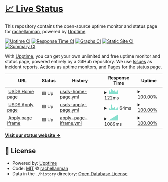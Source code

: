 # [📈 Live Status](https://rachellanman.github.io/upptime-test)

This repository contains the open-source uptime monitor and status page for [rachellanman](https://rachellanman.github.io/upptime-test), powered by [Upptime](https://github.com/upptime/upptime).

[![Uptime CI](https://github.com/rachellanman/upptime-test/workflows/Uptime%20CI/badge.svg)](https://github.com/rachellanman/upptime-test/actions?query=workflow%3A%22Uptime+CI%22)
[![Response Time CI](https://github.com/rachellanman/upptime-test/workflows/Response%20Time%20CI/badge.svg)](https://github.com/rachellanman/upptime-test/actions?query=workflow%3A%22Response+Time+CI%22)
[![Graphs CI](https://github.com/rachellanman/upptime-test/workflows/Graphs%20CI/badge.svg)](https://github.com/rachellanman/upptime-test/actions?query=workflow%3A%22Graphs+CI%22)
[![Static Site CI](https://github.com/rachellanman/upptime-test/workflows/Static%20Site%20CI/badge.svg)](https://github.com/rachellanman/upptime-test/actions?query=workflow%3A%22Static+Site+CI%22)
[![Summary CI](https://github.com/rachellanman/upptime-test/workflows/Summary%20CI/badge.svg)](https://github.com/rachellanman/upptime-test/actions?query=workflow%3A%22Summary+CI%22)

With [Upptime](https://upptime.js.org), you can get your own unlimited and free uptime monitor and status page, powered entirely by a GitHub repository. We use [Issues](https://github.com/rachellanman/upptime-test/issues) as incident reports, [Actions](https://github.com/rachellanman/upptime-test/actions) as uptime monitors, and [Pages](https://rachellanman.github.io/upptime-test) for the status page.

<!--start: status pages-->
<!-- This summary is generated by Upptime (https://github.com/upptime/upptime) -->
<!-- Do not edit this manually, your changes will be overwritten -->
<!-- prettier-ignore -->
| URL | Status | History | Response Time | Uptime |
| --- | ------ | ------- | ------------- | ------ |
| <img alt="" src="https://icons.duckduckgo.com/ip3/www.usds.gov.ico" height="13"> [USDS Home page](https://www.usds.gov/) | 🟩 Up | [usds-home-page.yml](https://github.com/rachellanman/website-monitoring/commits/HEAD/history/usds-home-page.yml) | <details><summary><img alt="Response time graph" src="./graphs/usds-home-page/response-time-week.png" height="20"> 122ms</summary><br><a href="https://rachellanman.github.io/website-monitoring/history/usds-home-page"><img alt="Response time 122" src="https://img.shields.io/endpoint?url=https%3A%2F%2Fraw.githubusercontent.com%2Frachellanman%2Fwebsite-monitoring%2FHEAD%2Fapi%2Fusds-home-page%2Fresponse-time.json"></a><br><a href="https://rachellanman.github.io/website-monitoring/history/usds-home-page"><img alt="24-hour response time 98" src="https://img.shields.io/endpoint?url=https%3A%2F%2Fraw.githubusercontent.com%2Frachellanman%2Fwebsite-monitoring%2FHEAD%2Fapi%2Fusds-home-page%2Fresponse-time-day.json"></a><br><a href="https://rachellanman.github.io/website-monitoring/history/usds-home-page"><img alt="7-day response time 122" src="https://img.shields.io/endpoint?url=https%3A%2F%2Fraw.githubusercontent.com%2Frachellanman%2Fwebsite-monitoring%2FHEAD%2Fapi%2Fusds-home-page%2Fresponse-time-week.json"></a><br><a href="https://rachellanman.github.io/website-monitoring/history/usds-home-page"><img alt="30-day response time 122" src="https://img.shields.io/endpoint?url=https%3A%2F%2Fraw.githubusercontent.com%2Frachellanman%2Fwebsite-monitoring%2FHEAD%2Fapi%2Fusds-home-page%2Fresponse-time-month.json"></a><br><a href="https://rachellanman.github.io/website-monitoring/history/usds-home-page"><img alt="1-year response time 122" src="https://img.shields.io/endpoint?url=https%3A%2F%2Fraw.githubusercontent.com%2Frachellanman%2Fwebsite-monitoring%2FHEAD%2Fapi%2Fusds-home-page%2Fresponse-time-year.json"></a></details> | <details><summary><a href="https://rachellanman.github.io/website-monitoring/history/usds-home-page">100.00%</a></summary><a href="https://rachellanman.github.io/website-monitoring/history/usds-home-page"><img alt="All-time uptime 100.00%" src="https://img.shields.io/endpoint?url=https%3A%2F%2Fraw.githubusercontent.com%2Frachellanman%2Fwebsite-monitoring%2FHEAD%2Fapi%2Fusds-home-page%2Fuptime.json"></a><br><a href="https://rachellanman.github.io/website-monitoring/history/usds-home-page"><img alt="24-hour uptime 100.00%" src="https://img.shields.io/endpoint?url=https%3A%2F%2Fraw.githubusercontent.com%2Frachellanman%2Fwebsite-monitoring%2FHEAD%2Fapi%2Fusds-home-page%2Fuptime-day.json"></a><br><a href="https://rachellanman.github.io/website-monitoring/history/usds-home-page"><img alt="7-day uptime 100.00%" src="https://img.shields.io/endpoint?url=https%3A%2F%2Fraw.githubusercontent.com%2Frachellanman%2Fwebsite-monitoring%2FHEAD%2Fapi%2Fusds-home-page%2Fuptime-week.json"></a><br><a href="https://rachellanman.github.io/website-monitoring/history/usds-home-page"><img alt="30-day uptime 100.00%" src="https://img.shields.io/endpoint?url=https%3A%2F%2Fraw.githubusercontent.com%2Frachellanman%2Fwebsite-monitoring%2FHEAD%2Fapi%2Fusds-home-page%2Fuptime-month.json"></a><br><a href="https://rachellanman.github.io/website-monitoring/history/usds-home-page"><img alt="1-year uptime 100.00%" src="https://img.shields.io/endpoint?url=https%3A%2F%2Fraw.githubusercontent.com%2Frachellanman%2Fwebsite-monitoring%2FHEAD%2Fapi%2Fusds-home-page%2Fuptime-year.json"></a></details>
| <img alt="" src="https://icons.duckduckgo.com/ip3/www.usds.gov.ico" height="13"> [USDS Apply page](https://www.usds.gov/apply) | 🟩 Up | [usds-apply-page.yml](https://github.com/rachellanman/website-monitoring/commits/HEAD/history/usds-apply-page.yml) | <details><summary><img alt="Response time graph" src="./graphs/usds-apply-page/response-time-week.png" height="20"> 64ms</summary><br><a href="https://rachellanman.github.io/website-monitoring/history/usds-apply-page"><img alt="Response time 64" src="https://img.shields.io/endpoint?url=https%3A%2F%2Fraw.githubusercontent.com%2Frachellanman%2Fwebsite-monitoring%2FHEAD%2Fapi%2Fusds-apply-page%2Fresponse-time.json"></a><br><a href="https://rachellanman.github.io/website-monitoring/history/usds-apply-page"><img alt="24-hour response time 40" src="https://img.shields.io/endpoint?url=https%3A%2F%2Fraw.githubusercontent.com%2Frachellanman%2Fwebsite-monitoring%2FHEAD%2Fapi%2Fusds-apply-page%2Fresponse-time-day.json"></a><br><a href="https://rachellanman.github.io/website-monitoring/history/usds-apply-page"><img alt="7-day response time 64" src="https://img.shields.io/endpoint?url=https%3A%2F%2Fraw.githubusercontent.com%2Frachellanman%2Fwebsite-monitoring%2FHEAD%2Fapi%2Fusds-apply-page%2Fresponse-time-week.json"></a><br><a href="https://rachellanman.github.io/website-monitoring/history/usds-apply-page"><img alt="30-day response time 64" src="https://img.shields.io/endpoint?url=https%3A%2F%2Fraw.githubusercontent.com%2Frachellanman%2Fwebsite-monitoring%2FHEAD%2Fapi%2Fusds-apply-page%2Fresponse-time-month.json"></a><br><a href="https://rachellanman.github.io/website-monitoring/history/usds-apply-page"><img alt="1-year response time 64" src="https://img.shields.io/endpoint?url=https%3A%2F%2Fraw.githubusercontent.com%2Frachellanman%2Fwebsite-monitoring%2FHEAD%2Fapi%2Fusds-apply-page%2Fresponse-time-year.json"></a></details> | <details><summary><a href="https://rachellanman.github.io/website-monitoring/history/usds-apply-page">100.00%</a></summary><a href="https://rachellanman.github.io/website-monitoring/history/usds-apply-page"><img alt="All-time uptime 100.00%" src="https://img.shields.io/endpoint?url=https%3A%2F%2Fraw.githubusercontent.com%2Frachellanman%2Fwebsite-monitoring%2FHEAD%2Fapi%2Fusds-apply-page%2Fuptime.json"></a><br><a href="https://rachellanman.github.io/website-monitoring/history/usds-apply-page"><img alt="24-hour uptime 100.00%" src="https://img.shields.io/endpoint?url=https%3A%2F%2Fraw.githubusercontent.com%2Frachellanman%2Fwebsite-monitoring%2FHEAD%2Fapi%2Fusds-apply-page%2Fuptime-day.json"></a><br><a href="https://rachellanman.github.io/website-monitoring/history/usds-apply-page"><img alt="7-day uptime 100.00%" src="https://img.shields.io/endpoint?url=https%3A%2F%2Fraw.githubusercontent.com%2Frachellanman%2Fwebsite-monitoring%2FHEAD%2Fapi%2Fusds-apply-page%2Fuptime-week.json"></a><br><a href="https://rachellanman.github.io/website-monitoring/history/usds-apply-page"><img alt="30-day uptime 100.00%" src="https://img.shields.io/endpoint?url=https%3A%2F%2Fraw.githubusercontent.com%2Frachellanman%2Fwebsite-monitoring%2FHEAD%2Fapi%2Fusds-apply-page%2Fuptime-month.json"></a><br><a href="https://rachellanman.github.io/website-monitoring/history/usds-apply-page"><img alt="1-year uptime 100.00%" src="https://img.shields.io/endpoint?url=https%3A%2F%2Fraw.githubusercontent.com%2Frachellanman%2Fwebsite-monitoring%2FHEAD%2Fapi%2Fusds-apply-page%2Fuptime-year.json"></a></details>
| <img alt="" src="https://icons.duckduckgo.com/ip3/eop-fra.secure.force.com.ico" height="13"> [Apply page iframe](https://eop-fra.secure.force.com/digitalservice/) | 🟩 Up | [apply-page-iframe.yml](https://github.com/rachellanman/website-monitoring/commits/HEAD/history/apply-page-iframe.yml) | <details><summary><img alt="Response time graph" src="./graphs/apply-page-iframe/response-time-week.png" height="20"> 1089ms</summary><br><a href="https://rachellanman.github.io/website-monitoring/history/apply-page-iframe"><img alt="Response time 1089" src="https://img.shields.io/endpoint?url=https%3A%2F%2Fraw.githubusercontent.com%2Frachellanman%2Fwebsite-monitoring%2FHEAD%2Fapi%2Fapply-page-iframe%2Fresponse-time.json"></a><br><a href="https://rachellanman.github.io/website-monitoring/history/apply-page-iframe"><img alt="24-hour response time 1089" src="https://img.shields.io/endpoint?url=https%3A%2F%2Fraw.githubusercontent.com%2Frachellanman%2Fwebsite-monitoring%2FHEAD%2Fapi%2Fapply-page-iframe%2Fresponse-time-day.json"></a><br><a href="https://rachellanman.github.io/website-monitoring/history/apply-page-iframe"><img alt="7-day response time 1089" src="https://img.shields.io/endpoint?url=https%3A%2F%2Fraw.githubusercontent.com%2Frachellanman%2Fwebsite-monitoring%2FHEAD%2Fapi%2Fapply-page-iframe%2Fresponse-time-week.json"></a><br><a href="https://rachellanman.github.io/website-monitoring/history/apply-page-iframe"><img alt="30-day response time 1089" src="https://img.shields.io/endpoint?url=https%3A%2F%2Fraw.githubusercontent.com%2Frachellanman%2Fwebsite-monitoring%2FHEAD%2Fapi%2Fapply-page-iframe%2Fresponse-time-month.json"></a><br><a href="https://rachellanman.github.io/website-monitoring/history/apply-page-iframe"><img alt="1-year response time 1089" src="https://img.shields.io/endpoint?url=https%3A%2F%2Fraw.githubusercontent.com%2Frachellanman%2Fwebsite-monitoring%2FHEAD%2Fapi%2Fapply-page-iframe%2Fresponse-time-year.json"></a></details> | <details><summary><a href="https://rachellanman.github.io/website-monitoring/history/apply-page-iframe">100.00%</a></summary><a href="https://rachellanman.github.io/website-monitoring/history/apply-page-iframe"><img alt="All-time uptime 100.00%" src="https://img.shields.io/endpoint?url=https%3A%2F%2Fraw.githubusercontent.com%2Frachellanman%2Fwebsite-monitoring%2FHEAD%2Fapi%2Fapply-page-iframe%2Fuptime.json"></a><br><a href="https://rachellanman.github.io/website-monitoring/history/apply-page-iframe"><img alt="24-hour uptime 100.00%" src="https://img.shields.io/endpoint?url=https%3A%2F%2Fraw.githubusercontent.com%2Frachellanman%2Fwebsite-monitoring%2FHEAD%2Fapi%2Fapply-page-iframe%2Fuptime-day.json"></a><br><a href="https://rachellanman.github.io/website-monitoring/history/apply-page-iframe"><img alt="7-day uptime 100.00%" src="https://img.shields.io/endpoint?url=https%3A%2F%2Fraw.githubusercontent.com%2Frachellanman%2Fwebsite-monitoring%2FHEAD%2Fapi%2Fapply-page-iframe%2Fuptime-week.json"></a><br><a href="https://rachellanman.github.io/website-monitoring/history/apply-page-iframe"><img alt="30-day uptime 100.00%" src="https://img.shields.io/endpoint?url=https%3A%2F%2Fraw.githubusercontent.com%2Frachellanman%2Fwebsite-monitoring%2FHEAD%2Fapi%2Fapply-page-iframe%2Fuptime-month.json"></a><br><a href="https://rachellanman.github.io/website-monitoring/history/apply-page-iframe"><img alt="1-year uptime 100.00%" src="https://img.shields.io/endpoint?url=https%3A%2F%2Fraw.githubusercontent.com%2Frachellanman%2Fwebsite-monitoring%2FHEAD%2Fapi%2Fapply-page-iframe%2Fuptime-year.json"></a></details>

<!--end: status pages-->

[**Visit our status website →**](https://rachellanman.github.io/upptime-test)

## 📄 License

- Powered by: [Upptime](https://github.com/upptime/upptime)
- Code: [MIT](./LICENSE) © [rachellanman](https://rachellanman.github.io/upptime-test)
- Data in the `./history` directory: [Open Database License](https://opendatacommons.org/licenses/odbl/1-0/)
